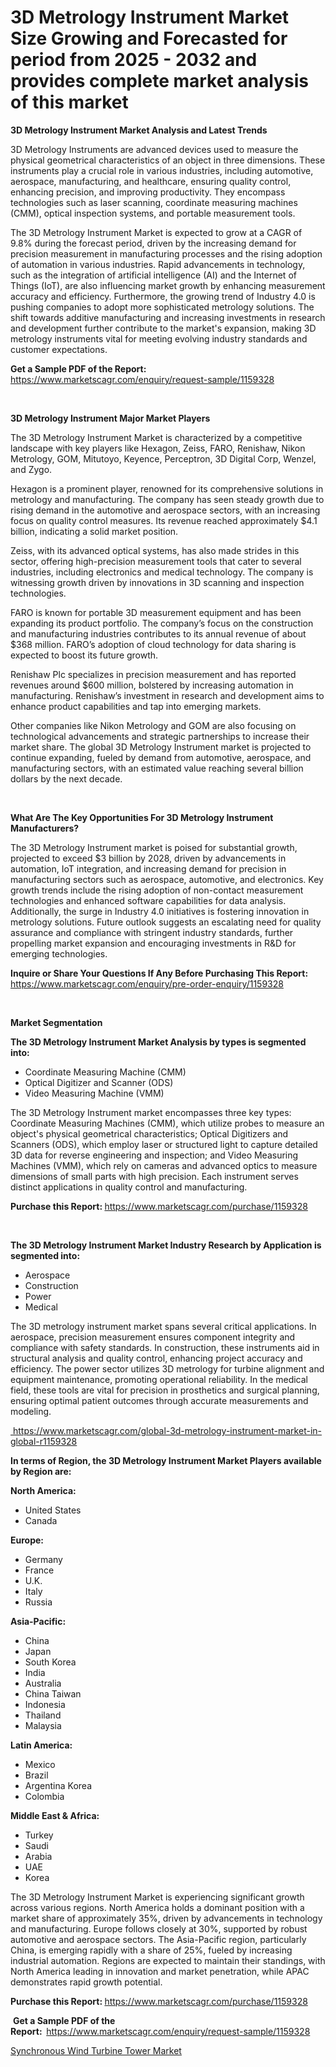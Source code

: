 <p><h1>3D Metrology Instrument Market Size Growing and Forecasted for period from 2025 - 2032 and provides complete market analysis of this market</h1></p><p><strong>3D Metrology Instrument Market Analysis and Latest Trends</strong></p>
<p><p>3D Metrology Instruments are advanced devices used to measure the physical geometrical characteristics of an object in three dimensions. These instruments play a crucial role in various industries, including automotive, aerospace, manufacturing, and healthcare, ensuring quality control, enhancing precision, and improving productivity. They encompass technologies such as laser scanning, coordinate measuring machines (CMM), optical inspection systems, and portable measurement tools.</p><p>The 3D Metrology Instrument Market is expected to grow at a CAGR of 9.8% during the forecast period, driven by the increasing demand for precision measurement in manufacturing processes and the rising adoption of automation in various industries. Rapid advancements in technology, such as the integration of artificial intelligence (AI) and the Internet of Things (IoT), are also influencing market growth by enhancing measurement accuracy and efficiency. Furthermore, the growing trend of Industry 4.0 is pushing companies to adopt more sophisticated metrology solutions. The shift towards additive manufacturing and increasing investments in research and development further contribute to the market's expansion, making 3D metrology instruments vital for meeting evolving industry standards and customer expectations.</p></p>
<p><strong>Get a Sample PDF of the Report:&nbsp;</strong> <a href="https://www.marketscagr.com/enquiry/request-sample/1159328?utm_campaign=2116&utm_medium=2&utm_source=Github&utm_content=ia&utm_term=22032025&utm_id=3d-metrology-instrument">https://www.marketscagr.com/enquiry/request-sample/1159328</a></p>
<p>&nbsp;</p>
<p><strong>3D Metrology Instrument Major Market Players</strong></p>
<p><p>The 3D Metrology Instrument Market is characterized by a competitive landscape with key players like Hexagon, Zeiss, FARO, Renishaw, Nikon Metrology, GOM, Mitutoyo, Keyence, Perceptron, 3D Digital Corp, Wenzel, and Zygo. </p><p>Hexagon is a prominent player, renowned for its comprehensive solutions in metrology and manufacturing. The company has seen steady growth due to rising demand in the automotive and aerospace sectors, with an increasing focus on quality control measures. Its revenue reached approximately $4.1 billion, indicating a solid market position.</p><p>Zeiss, with its advanced optical systems, has also made strides in this sector, offering high-precision measurement tools that cater to several industries, including electronics and medical technology. The company is witnessing growth driven by innovations in 3D scanning and inspection technologies.</p><p>FARO is known for portable 3D measurement equipment and has been expanding its product portfolio. The company’s focus on the construction and manufacturing industries contributes to its annual revenue of about $368 million. FARO’s adoption of cloud technology for data sharing is expected to boost its future growth.</p><p>Renishaw Plc specializes in precision measurement and has reported revenues around $600 million, bolstered by increasing automation in manufacturing. Renishaw’s investment in research and development aims to enhance product capabilities and tap into emerging markets.</p><p>Other companies like Nikon Metrology and GOM are also focusing on technological advancements and strategic partnerships to increase their market share. The global 3D Metrology Instrument market is projected to continue expanding, fueled by demand from automotive, aerospace, and manufacturing sectors, with an estimated value reaching several billion dollars by the next decade.</p></p>
<p>&nbsp;</p>
<p><strong>What Are The Key Opportunities For 3D Metrology Instrument Manufacturers?</strong></p>
<p><p>The 3D Metrology Instrument market is poised for substantial growth, projected to exceed $3 billion by 2028, driven by advancements in automation, IoT integration, and increasing demand for precision in manufacturing sectors such as aerospace, automotive, and electronics. Key growth trends include the rising adoption of non-contact measurement technologies and enhanced software capabilities for data analysis. Additionally, the surge in Industry 4.0 initiatives is fostering innovation in metrology solutions. Future outlook suggests an escalating need for quality assurance and compliance with stringent industry standards, further propelling market expansion and encouraging investments in R&D for emerging technologies.</p></p>
<p><strong>Inquire or Share Your Questions If Any Before Purchasing This Report:</strong> <a href="https://www.marketscagr.com/enquiry/pre-order-enquiry/1159328?utm_campaign=2116&utm_medium=2&utm_source=Github&utm_content=ia&utm_term=22032025&utm_id=3d-metrology-instrument">https://www.marketscagr.com/enquiry/pre-order-enquiry/1159328</a></p>
<p>&nbsp;</p>
<p><strong>Market Segmentation</strong></p>
<p><strong>The 3D Metrology Instrument Market Analysis by types is segmented into:</strong></p>
<p><ul><li>Coordinate Measuring Machine (CMM)</li><li>Optical Digitizer and Scanner (ODS)</li><li>Video Measuring Machine (VMM)</li></ul></p>
<p><p>The 3D Metrology Instrument market encompasses three key types: Coordinate Measuring Machines (CMM), which utilize probes to measure an object's physical geometrical characteristics; Optical Digitizers and Scanners (ODS), which employ laser or structured light to capture detailed 3D data for reverse engineering and inspection; and Video Measuring Machines (VMM), which rely on cameras and advanced optics to measure dimensions of small parts with high precision. Each instrument serves distinct applications in quality control and manufacturing.</p></p>
<p><strong>Purchase this Report:&nbsp;</strong><a href="https://www.marketscagr.com/purchase/1159328?utm_campaign=2116&utm_medium=2&utm_source=Github&utm_content=ia&utm_term=22032025&utm_id=3d-metrology-instrument">https://www.marketscagr.com/purchase/1159328</a></p>
<p>&nbsp;</p>
<p><strong>The 3D Metrology Instrument Market Industry Research by Application is segmented into:</strong></p>
<p><ul><li>Aerospace</li><li>Construction</li><li>Power</li><li>Medical</li></ul></p>
<p><p>The 3D metrology instrument market spans several critical applications. In aerospace, precision measurement ensures component integrity and compliance with safety standards. In construction, these instruments aid in structural analysis and quality control, enhancing project accuracy and efficiency. The power sector utilizes 3D metrology for turbine alignment and equipment maintenance, promoting operational reliability. In the medical field, these tools are vital for precision in prosthetics and surgical planning, ensuring optimal patient outcomes through accurate measurements and modeling.</p></p>
<p><a href="https://www.marketscagr.com/global-3d-metrology-instrument-market-in-global-r1159328?utm_campaign=2116&utm_medium=2&utm_source=Github&utm_content=ia&utm_term=22032025&utm_id=3d-metrology-instrument">&nbsp;https://www.marketscagr.com/global-3d-metrology-instrument-market-in-global-r1159328</a></p>
<p><strong>In terms of Region, the 3D Metrology Instrument Market Players available by Region are:</strong></p>
<p>
    <p> <strong> North America: </strong>
        <ul>
            <li>United States</li>
            <li>Canada</li>
        </ul>
        </p> 
    <p> <strong> Europe: </strong>
        <ul>
            <li>Germany</li>
            <li>France</li>
            <li>U.K.</li>
            <li>Italy</li>
            <li>Russia</li>
        </ul>
        </p> 
    <p> <strong> Asia-Pacific: </strong>
        <ul>
            <li>China</li>
            <li>Japan</li>
            <li>South Korea</li>
            <li>India</li>
            <li>Australia</li>
            <li>China Taiwan</li>
            <li>Indonesia</li>
            <li>Thailand</li>
            <li>Malaysia</li>
        </ul>
        </p> 
    <p> <strong> Latin America: </strong>
        <ul>
            <li>Mexico</li>
            <li>Brazil</li>
            <li>Argentina Korea</li>
            <li>Colombia</li>
        </ul>
        </p> 
    <p> <strong> Middle East & Africa: </strong>
        <ul>
            <li>Turkey</li>
            <li>Saudi</li>
            <li>Arabia</li>
            <li>UAE</li>
            <li>Korea</li>
        </ul>
    </p>
    </p>
<p><p>The 3D Metrology Instrument Market is experiencing significant growth across various regions. North America holds a dominant position with a market share of approximately 35%, driven by advancements in technology and manufacturing. Europe follows closely at 30%, supported by robust automotive and aerospace sectors. The Asia-Pacific region, particularly China, is emerging rapidly with a share of 25%, fueled by increasing industrial automation. Regions are expected to maintain their standings, with North America leading in innovation and market penetration, while APAC demonstrates rapid growth potential.</p></p>
<p><strong>Purchase this Report: </strong><a href="https://www.marketscagr.com/purchase/1159328?utm_campaign=2116&utm_medium=2&utm_source=Github&utm_content=ia&utm_term=22032025&utm_id=3d-metrology-instrument">https://www.marketscagr.com/purchase/1159328</a></p>
<p>&nbsp;<strong>Get a Sample PDF of the Report:&nbsp;&nbsp;</strong><a href="https://www.marketscagr.com/enquiry/request-sample/1159328?utm_campaign=2116&utm_medium=2&utm_source=Github&utm_content=ia&utm_term=22032025&utm_id=3d-metrology-instrument">https://www.marketscagr.com/enquiry/request-sample/1159328</a></p>
<p><strong></strong></p>
<p><p><a href="https://github.com/luckyshygirl/Market-Research-Report-List-7/blob/main/synchronous-wind-turbine-tower-market.md?utm_campaign=2116&utm_medium=2&utm_source=Github&utm_content=ia&utm_term=22032025&utm_id=3d-metrology-instrument">Synchronous Wind Turbine Tower Market</a></p></p>